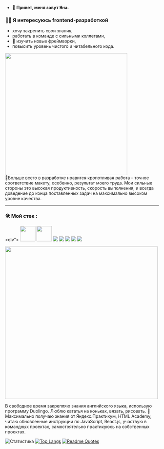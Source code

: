 - 👋 **Привет, меня зовут Яна.**
### :woman_technologist: Я интересуюсь frontend-разработкой
- хочу закрепить свои знания,
- работать в команде с сильными коллегами,
- 👀 изучить новые фреймворки,
- повысить уровень чистого и читабельного кода.
<div id="header" align="left">
  <img src="https://media.giphy.com/media/RbDKaczqWovIugyJmW/giphy.gif" width="400"/>
</div>
💞️Больше всего в разработке нравится кропотливая работа – точное соответствие макету, особенно, результат моего труда. 
Мои сильные стороны это высокая продуктивность, скорость выполнения, и всегда доведение до конца поставленных задач на максимально высоком уровне качества.

---

### :hammer_and_wrench: Мой стек :
<div">
<img src="https://cdn.icon-icons.com/icons2/2415/PNG/128/html_original_wordmark_logo_icon_146478.png" width="50"/>
<img src="https://cdn.icon-icons.com/icons2/37/PNG/128/css_3721.png" width="50"/>
<img src="https://cdn.icon-icons.com/icons2/2108/PNG/128/javascript_icon_130900.png"/>
<img src="https://cdn.icon-icons.com/icons2/2108/PNG/128/react_icon_130845.png"/>
<img src="https://cdn.icon-icons.com/icons2/2108/PNG/128/git_icon_130933.png"/>
<img src="https://cdn.icon-icons.com/icons2/2148/PNG/128/bem_icon_132559.png"/>
<img src="https://cdn.icon-icons.com/icons2/1908/PNG/128/4552605-adaptive-design-responsive-responsive-design_121386.png"/>
</div>
<div id="header" align="let">
  <img src="https://media.giphy.com/media/USV0ym3bVWQJJmNu3N/giphy.gif" width="500"/>
</div>

В свободное время закрепляю знания английского языка, использую программу Duolingo.
Люблю кататья на коньках, вязать, рисовать.
🌱Максимально получаю знания от Яндекс.Практикум, HTML Academy, читаю обновленные инструкции по JavaScript, React.js, участвую в командных проектах, самостоятельно практикуюсь на собственных проектах.

![Статистика](https://github-readme-stats.vercel.app/api?username=ianapylaeva&theme=merko&show_icons=true)
[![Top Langs](https://github-readme-stats.vercel.app/api/top-langs/?username=ianapylaeva&layout=compact)](https://github.com/ianapylaeva/github-readme-stats)
[![Readme Quotes](https://quotes-github-readme.vercel.app/api?type=horizontal&theme=merko)](https://github.com/ianapylaeva/github-readme-quotes)

<!---
IanaPylaeva/IanaPylaeva is a ✨ special ✨ repository because its `README.md` (this file) appears on your GitHub profile.
You can click the Preview link to take a look at your changes.
--->
